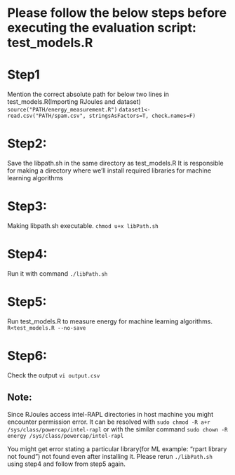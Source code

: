 # Please follow the below steps before executing the evaluation script: test_models.R

# Step1
Mention the correct absolute path for below two lines in test_models.R(Importing RJoules and dataset) 
```source("PATH/energy_measurement.R")``` 
```dataset1<-read.csv("PATH/spam.csv", stringsAsFactors=T, check.names=F)```
# Step2: 
Save the libpath.sh in the same directory as test_models.R It is responsible for making a directory where we’ll install required libraries for machine learning algorithms 
# Step3: 
Making libpath.sh executable.  ```chmod u+x libPath.sh```
# Step4: 
Run it with command ```./libPath.sh```
# Step5: 
Run test_models.R to measure energy for machine learning algorithms. ```R<test_models.R --no-save```
# Step6: 
Check the output ```vi output.csv```

## Note: 
Since RJoules access intel-RAPL directories in host machine you might encounter permission error. 
It can be resolved with ```sudo chmod -R a+r /sys/class/powercap/intel-rapl``` or with the similar command ```sudo chown -R energy /sys/class/powercap/intel-rapl```

You might get error stating a particular library(for ML example: “rpart library not found”) not found even after installing it. Please rerun ```./libPath.sh``` using step4 and follow from step5 again.